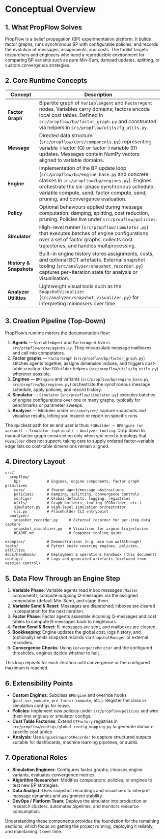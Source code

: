 # Conceptual Overview

## 1. What PropFlow Solves
PropFlow is a belief propagation (BP) experimentation platform. It builds factor graphs, runs synchronous BP with configurable policies, and records the evolution of messages, assignments, and costs. The toolkit targets researchers and engineers who need a reproducible environment for comparing BP variants such as pure Min-Sum, damped updates, splitting, or custom convergence strategies.

## 2. Core Runtime Concepts

| Concept | Description |
| --- | --- |
| **Factor Graph** | Bipartite graph of `VariableAgent` and `FactorAgent` nodes. Variables carry domains; factors encode local cost tables. Defined in `src/propflow/bp/factor_graph.py` and constructed via helpers in `src/propflow/utils/fg_utils.py`. |
| **Message** | Directed data structure (`src/propflow/core/components.py`) representing variable→factor (Q) or factor→variable (R) updates. Messages contain NumPy vectors aligned to variable domains. |
| **Engine** | Implementation of the BP update loop (`src/propflow/bp/engine_base.py` and concrete classes in `src/propflow/bp/engines.py`). Engines orchestrate the six-phase synchronous schedule: variable compute, send, factor compute, send, pruning, and convergence evaluation. |
| **Policy** | Optional behaviours applied during message computation: damping, splitting, cost reduction, pruning. Policies live under `src/propflow/policies`. |
| **Simulator** | High-level runner (`src/propflow/simulator.py`) that executes batches of engine configurations over a set of factor graphs, collects cost trajectories, and handles multiprocessing. |
| **History & Snapshots** | Built-in engine history stores assignments, costs, and optional BCT artefacts. External snapshot tooling (`src/analyzer/snapshot_recorder.py`) captures per-iteration state for analysis or visualisation. |
| **Analyzer Utilities** | Lightweight visual tools such as the `SnapshotVisualizer` (`src/analyzer/snapshot_visualizer.py`) for interpreting minimisers over time. |

## 3. Creation Pipeline (Top-Down)

PropFlow’s runtime mirrors the documentation flow:

1. **Agents** — `VariableAgent` and `FactorAgent` live in `src/propflow/core/agents.py`.
   They encapsulate message mailboxes and call into computators.
2. **Factor graphs** — `FactorGraph` (`src/propflow/bp/factor_graph.py`) stitches agents
   together, assigns dimension indices, and triggers cost-table creation. Use
   `FGBuilder` helpers (`src/propflow/utils/fg_utils.py`) wherever possible.
3. **Engines** — `BPEngine` and variants (`src/propflow/bp/engine_base.py`,
   `src/propflow/bp/engines.py`) orchestrate the synchronous message schedule,
   apply policies, and record history.
4. **Simulator** — `Simulator` (`src/propflow/simulator.py`) executes batches of
   engine configurations over one or many graphs, typically for benchmarks or
   parameter sweeps.
5. **Analyzer** — Modules under `src/analyzer/` capture snapshots and visualise
   results, letting you inspect or report on specific runs.

The quickest path for an end user is thus:
``FGBuilder → BPEngine (or variant) → Simulator (optional) → Analyzer tooling``.
Drop down to manual factor graph construction only when you need a topology that
`FGBuilder` does not support, taking care to supply ordered factor–variable edge
lists so cost-table dimensions remain aligned.

## 4. Directory Layout

```
src/
  propflow/
    bp/            # Engines, engine components, factor graph primitives
    core/          # Shared agent/message abstractions
    policies/      # Damping, splitting, convergence controls
    configs/       # Global defaults, logging, registries
    utils/         # Graph builders, tooling (FGBuilder, etc.)
    simulator.py   # High-level simulation orchestrator
    cli.py         # Placeholder CLI entrypoint
  analyzer/
    snapshot_recorder.py     # External recorder for per-step data capture
    snapshot_visualizer.py   # Visualiser for argmin trajectories
    README.md                # Snapshot tooling guide

examples/          # Demonstrations (e.g. min-sum walkthrough)
tests/             # Pytest suite covering engines, policies, utilities
docs/handbook/     # Deployment & operations handbook (this document)
configs/           # Logs and generated artefacts (excluded from version control)
```

## 5. Data Flow Through an Engine Step

1. **Variable Phase**: Variable agents read inbox messages (`Mailer` component), compute outgoing Q-messages via the assigned computator (default Min-Sum), and stage them.
2. **Variable Send & Reset**: Messages are dispatched; inboxes are cleared in preparation for the next iteration.
3. **Factor Phase**: Factor agents assemble incoming Q-messages and cost tables to compute R-messages back to neighbours.
4. **Factor Send & Reset**: R-messages are sent, and mailboxes are cleared.
5. **Bookkeeping**: Engine updates the global cost, logs history, and (optionally) emits snapshot records via `SnapshotManager` or external recorders.
6. **Convergence Checks**: Using `ConvergenceMonitor` and the configured thresholds, engines decide whether to halt.

This loop repeats for each iteration until convergence or the configured maximum is reached.

## 6. Extensibility Points
- **Custom Engines**: Subclass `BPEngine` and override hooks (`post_var_compute`, `pre_factor_compute`, etc.). Register the class in simulation configs for reuse.
- **Policies**: Implement new policies under `src/propflow/policies` and wire them into engines or simulator configs.
- **Cost Table Factories**: Extend `CTFactory` registries in `src/propflow/configs/global_config_mapping.py` to generate domain-specific cost tables.
- **Analysis**: Use `EngineSnapshotRecorder` to capture structured outputs suitable for dashboards, machine learning pipelines, or audits.

## 7. Operational Roles
- **Simulation Engineer**: Configures factor graphs, chooses engine variants, evaluates convergence metrics.
- **Algorithm Researcher**: Modifies computators, policies, or engines to test new BP strategies.
- **Data Analyst**: Uses snapshot recordings and visualisers to interpret message dynamics and assignment stability.
- **DevOps / Platform Team**: Deploys the simulator into production or research clusters, automates pipelines, and monitors resource consumption.

Understanding these components provides the foundation for the remaining sections, which focus on getting the project running, deploying it reliably, and maintaining it over time.
